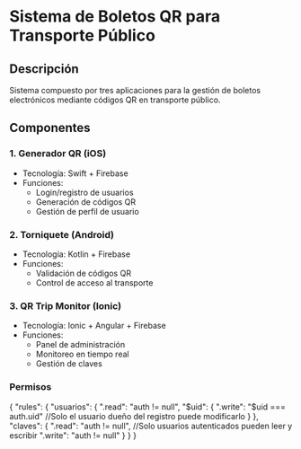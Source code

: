 # Sistema de Boletos QR para Transporte Público

## Descripción
Sistema compuesto por tres aplicaciones para la gestión de boletos electrónicos mediante códigos QR en transporte público.

## Componentes

### 1. Generador QR (iOS)
- Tecnología: Swift + Firebase
- Funciones:
  - Login/registro de usuarios
  - Generación de códigos QR
  - Gestión de perfil de usuario

### 2. Torniquete (Android)
- Tecnología: Kotlin + Firebase
- Funciones:
  - Validación de códigos QR
  - Control de acceso al transporte

### 3. QR Trip Monitor (Ionic)
- Tecnología: Ionic + Angular + Firebase
- Funciones:
  - Panel de administración
  - Monitoreo en tiempo real
  - Gestión de claves

### Permisos
{
  "rules": {
  	"usuarios": {
  		".read": "auth != null",
  		"$uid": {
    		".write": "$uid === auth.uid" //Solo el usuario dueño del registro puede modificarlo
  						}
						},
    "claves": {
    	".read": "auth != null", //Solo usuarios autenticados pueden leer y escribir 
      ".write": "auth != null"
    }
 		 }
}